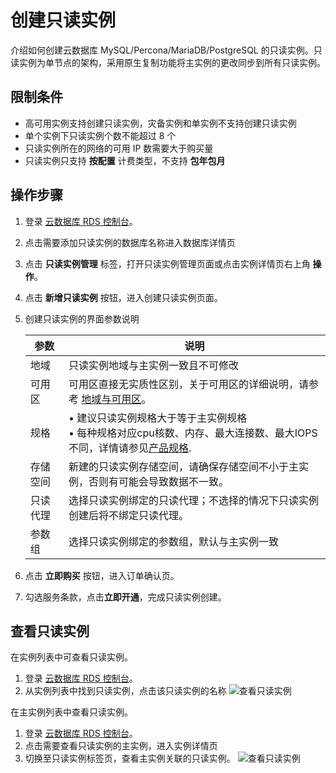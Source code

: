 # 创建只读实例
介绍如何创建云数据库 MySQL/Percona/MariaDB/PostgreSQL 的只读实例。只读实例为单节点的架构，采用原生复制功能将主实例的更改同步到所有只读实例。

## 限制条件
* 高可用实例支持创建只读实例，灾备实例和单实例不支持创建只读实例
* 单个实例下只读实例个数不能超过 8 个
* 只读实例所在的网络的可用 IP 数需要大于购买量
* 只读实例只支持 **按配置** 计费类型，不支持 **包年包月**

## 操作步骤
1. 登录 [云数据库 RDS 控制台](https://rds-console.jdcloud.com/database)。
2. 点击需要添加只读实例的数据库名称进入数据库详情页
3. 点击 **只读实例管理** 标签，打开只读实例管理页面或点击实例详情页右上角 **操作**。
4. 点击 **新增只读实例** 按钮，进入创建只读实例页面。
5. 创建只读实例的界面参数说明  

   |参数|说明|
   |--|--|
   |地域|只读实例地域与主实例一致且不可修改|
   |可用区|可用区直接无实质性区别，关于可用区的详细说明，请参考 [地域与可用区](https://docs.jdcloud.com/cn/virtual-machines/regions-and-availabilityzones)。|
   |规格|&bull; 建议只读实例规格大于等于主实例规格<br> &bull; 每种规格对应cpu核数、内存、最大连接数、最大IOPS不同，详情请参见[产品规格](https://docs.jdcloud.com/cn/rds/mysql-specifications).|
   |存储空间|新建的只读实例存储空间，请确保存储空间不小于主实例，否则有可能会导致数据不一致。|
   |只读代理|选择只读实例绑定的只读代理；不选择的情况下只读实例创建后将不绑定只读代理。|
   |参数组|选择只读实例绑定的参数组，默认与主实例一致|

6. 点击 **立即购买** 按钮，进入订单确认页。
7. 勾选服务条款，点击**立即开通**，完成只读实例创建。

## 查看只读实例
在实例列表中可查看只读实例。

1. 登录 [云数据库 RDS 控制台](https://rds-console.jdcloud.com/database)。
2. 从实例列表中找到只读实例，点击该只读实例的名称
![查看只读实例](../../../../../image/RDS/Create-Readonly-1.png)

在主实例列表中查看只读实例。
1. 登录 [云数据库 RDS 控制台](https://rds-console.jdcloud.com/database)。
2. 点击需要查看只读实例的主实例，进入实例详情页
3. 切换至只读实例标签页，查看主实例关联的只读实例。
![查看只读实例](../../../../../image/RDS/Create-Readonly-2.png)
